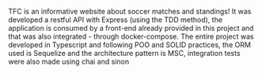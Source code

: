 TFC is an informative website about soccer matches and standings! It was developed a restful API with Express (using the TDD method), the application is consumed by a front-end already provided in this project and that was also integrated - through docker-compose. The entire project was developed in Typescript and following POO and SOLID practices, the ORM used is Sequelize and the architecture pattern is MSC, integration tests were also made using chai and sinon
